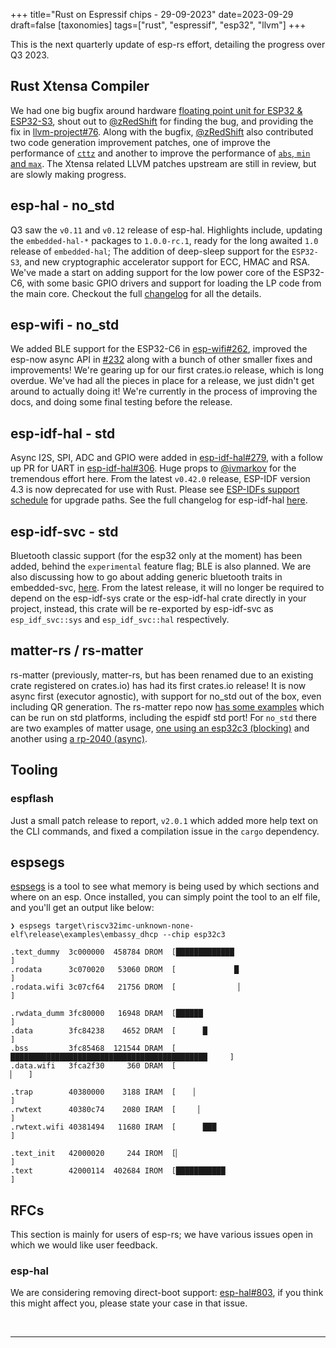 +++
title="Rust on Espressif chips - 29-09-2023"
date=2023-09-29
draft=false
[taxonomies]
tags=["rust", "espressif", "esp32", "llvm"]
+++

This is the next quarterly update of esp-rs effort, detailing the progress over Q3 2023.

## Rust Xtensa Compiler

We had one big bugfix around hardware [floating point unit for ESP32 & ESP32-S3](https://github.com/esp-rs/rust/issues/180), shout out to [@zRedShift](https://github.com/zRedShift) for finding the bug, and providing the fix in [llvm-project#76](https://github.com/espressif/llvm-project/pull/76). Along with the bugfix, [@zRedShift] also contributed two code generation improvement patches, one of improve the performance of [`cttz`](https://github.com/espressif/llvm-project/pull/77) and another to improve the performance of [`abs`, `min` and `max`](https://github.com/espressif/llvm-project/pull/78). The Xtensa related LLVM patches upstream are still in review, but are slowly making progress.

[@zRedShift]: https://github.com/zRedShift

## esp-hal - no_std

Q3 saw the `v0.11` and `v0.12` release of esp-hal. Highlights include, updating the `embedded-hal-*` packages to `1.0.0-rc.1`, ready for the  long awaited `1.0` release of `embedded-hal`; The addition of deep-sleep support for the `ESP32-S3`, and new cryptographic accelerator support for ECC, HMAC and RSA. We've made a start on adding support for the low power core of the ESP32-C6, with some basic GPIO drivers and support for loading the LP code from the main core. Checkout the full [changelog](https://github.com/esp-rs/esp-hal/blob/main/CHANGELOG.md) for all the details.

## esp-wifi - no_std

We added BLE support for the ESP32-C6 in [esp-wifi#262](https://github.com/esp-rs/esp-wifi/pull/262), improved the esp-now async API in [#232](https://github.com/esp-rs/esp-wifi/pull/232) along with a bunch of other smaller fixes and improvements! We're gearing up for our first crates.io release, which is long overdue. We've had all the pieces in place for a release, we just didn't get around to actually doing it! We're currently in the process of improving the docs, and doing some final testing before the release.

## esp-idf-hal - std

Async I2S, SPI, ADC and GPIO were added in [esp-idf-hal#279](https://github.com/esp-rs/esp-idf-hal/pull/279), with a follow up PR for UART in [esp-idf-hal#306](https://github.com/esp-rs/esp-idf-hal/pull/306). Huge props to [@ivmarkov] for the tremendous effort here. From the latest `v0.42.0` release, ESP-IDF version 4.3 is now deprecated for use with Rust. Please see [ESP-IDFs support schedule](https://docs.espressif.com/projects/esp-idf/en/latest/esp32/versions.html#support-periods) for upgrade paths. See the full changelog for esp-idf-hal [here](https://github.com/esp-rs/esp-idf-hal/blob/master/CHANGELOG.md).

## esp-idf-svc - std

Bluetooth classic support (for the esp32 only at the moment) has been added, behind the `experimental` feature flag; BLE is also planned. We are also discussing how to go about adding generic bluetooth traits in embedded-svc, [here](https://github.com/esp-rs/embedded-svc/issues/32). From the latest release, it will no longer be required to depend on the esp-idf-sys crate or the esp-idf-hal crate directly in your project, instead, this crate will be re-exported by esp-idf-svc as `esp_idf_svc::sys` and `esp_idf_svc::hal` respectively.

## matter-rs / rs-matter

rs-matter (previously, matter-rs, but has been renamed due to an existing crate registered on crates.io) has had its first crates.io release! It is now async first (executor agnostic), with support for no_std out of the box, even including QR generation. The rs-matter repo now [has some examples](https://github.com/project-chip/rs-matter) which can be run on std platforms, including the espidf std port! For `no_std` there are two examples of matter usage, [one using an esp32c3 (blocking)](https://github.com/bjoernQ/matter-rs-experiment) and another using [a rp-2040 (async)](https://github.com/ivmarkov/rp-matter).

## Tooling

### espflash

Just a small patch release to report, `v2.0.1` which added more help text on the CLI commands, and fixed a compilation issue in the `cargo` dependency.

## espsegs

[espsegs](https://github.com/bjoernQ/espsegs) is a tool to see what memory is being used by which sections and where on an esp. Once installed, you can simply point the tool to an elf file, and you'll get an output like below:

```
❯ espsegs target\riscv32imc-unknown-none-elf\release\examples\embassy_dhcp --chip esp32c3

.text_dummy  3c000000  458784 DROM  [█████████████                                           ]
.rodata      3c070020   53060 DROM  [             █                                          ]
.rodata.wifi 3c07cf64   21756 DROM  [              ▏                                         ]

.rwdata_dumm 3fc80000   16948 DRAM  [██████                                                  ]
.data        3fc84238    4652 DRAM  [      █                                                 ]
.bss         3fc85468  121544 DRAM  [       ████████████████████████████████████████████     ]
.data.wifi   3fca2f30     360 DRAM  [                                                    ▏   ]

.trap        40380000    3188 IRAM  [    ▏                                                   ]
.rwtext      40380c74    2080 IRAM  [     ▏                                                  ]
.rwtext.wifi 40381494   11680 IRAM  [      ███                                               ]

.text_init   42000020     244 IROM  [▏                                                       ]
.text        42000114  402684 IROM  [███████████                                             ]
```


## RFCs

This section is mainly for users of esp-rs; we have various issues open in which we would like user feedback.

### esp-hal 

We are considering removing direct-boot support: [esp-hal#803](https://github.com/esp-rs/esp-hal/issues/803), if you think this might affect you, please state your case in that issue.

<br/>

---

<br/>


[@ivmarkov]: https://github.com/ivmarkov